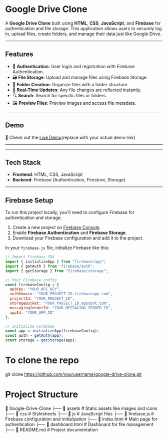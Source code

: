 # Google Drive Clone

A **Google Drive Clone** built using **HTML**, **CSS**, **JavaScript**, and **Firebase** for authentication and file storage. This application allows users to securely log in, upload files, create folders, and manage their data just like Google Drive.

---

## Features

- 🔐 **Authentication**: User login and registration with Firebase Authentication.
- 🗃️ **File Storage**: Upload and manage files using Firebase Storage.
- 📂 **Folder Creation**: Organize files with a folder structure.
- 🔄 **Real-Time Updates**: Any file changes are reflected instantly.
- 🔍 **Search**: Search for specific files or folders.
- 🖼️ **Preview Files**: Preview images and access file metadata.

---

## Demo

🚀 Check out the [Live Demo](https://google-drive-clone-vrc.vercel.app/)(replace with your actual demo link)

---

---

## Tech Stack

- **Frontend**: HTML, CSS, JavaScript
- **Backend**: Firebase (Authentication, Firestore, Storage)

---

## Firebase Setup

To run this project locally, you'll need to configure Firebase for authentication and storage.

1. Create a new project on [Firebase Console](https://console.firebase.google.com/).
2. Enable **Firebase Authentication** and **Firebase Storage**.
3. Download your Firebase configuration and add it to the project.

In your `firebase.js` file, initialize Firebase like this:

```js
// Import Firebase SDK
import { initializeApp } from "firebase/app";
import { getAuth } from "firebase/auth";
import { getStorage } from "firebase/storage";

// Your Firebase config
const firebaseConfig = {
  apiKey: "YOUR_API_KEY",
  authDomain: "YOUR_PROJECT_ID.firebaseapp.com",
  projectId: "YOUR_PROJECT_ID",
  storageBucket: "YOUR_PROJECT_ID.appspot.com",
  messagingSenderId: "YOUR_MESSAGING_SENDER_ID",
  appId: "YOUR_APP_ID"
};

// Initialize Firebase
const app = initializeApp(firebaseConfig);
const auth = getAuth(app);
const storage = getStorage(app);
```

# To clone the repo

git clone https://github.com/yourusername/google-drive-clone.git

# Project Structure

📂 Google-Drive-Clone
 ├── 📁 assets           # Static assets like images and icons
 ├── 📁 css              # Stylesheets
 ├── 📁 js               # JavaScript files
 ├── 📄 firebase.js      # Firebase configuration and initialization
 ├── 📄 index.html       # Main page for authentication
 ├── 📄 dashboard.html   # Dashboard for file management
 ├── 📄 README.md        # Project documentation


